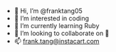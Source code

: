 - 👋  Hi, I’m @franktang05
- 👀  I’m interested in coding
- 🌱  I’m currently learning Ruby
- 💞️  I’m looking to collaborate on 🥕
- 📫  frank.tang@instacart.com

<!---
franktang05/franktang05 is a ✨ special ✨ repository because its `README.md` (this file) appears on your GitHub profile.
You can click the Preview link to take a look at your changes.
--->
